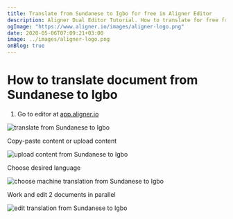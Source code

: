 ```yaml
---
title: Translate from Sundanese to Igbo for free in Aligner Editor
description: Aligner Dual Editor Tutorial. How to translate for free from Sundanese to Igbo. Aligner is multilingual document management platform. 
ogImage: "https://www.aligner.io/images/aligner-logo.png"
date: 2020-05-06T07:09:21+03:00
image: ../images/aligner-logo.png
onBlog: true
---
```


# How to translate document from Sundanese to Igbo

1. Go to editor at [app.aligner.io](https://app.aligner.io "Aligner App web page")

![translate from Sundanese to Igbo](../aligner-blank-editor.png "translate from Sundanese to Igbo")

Copy-paste content or upload content

![upload content from Sundanese to Igbo](../aligner-uploaded-document.png "upload content from Sundanese to Igbo")

Choose desired language

![choose machine translation from Sundanese to Igbo](../aligner-language-dropdown.png "choose machine translation from Sundanese to Igbo")

Work and edit 2 documents in parallel

![edit translation from Sundanese to Igbo](../aligner-double-sitded-editor.png "edit translation from Sundanese to Igbo")

